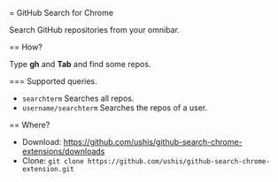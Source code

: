 = GitHub Search for Chrome

Search GitHub repositories from your omnibar.

== How?

Type **gh** and **Tab** and find some repos.

=== Supported queries.

- ```searchterm``` Searches all repos.
- ```username/searchterm``` Searches the repos of a user.

== Where?

- Download: https://github.com/ushis/github-search-chrome-extensions/downloads
- Clone: ```git clone https://github.com/ushis/github-search-chrome-extension.git```
